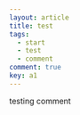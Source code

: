 ```yaml
---
layout: article
title: test
tags: 
  - start 
  - test
  - comment
comment: true
key: a1
---
```


testing comment
